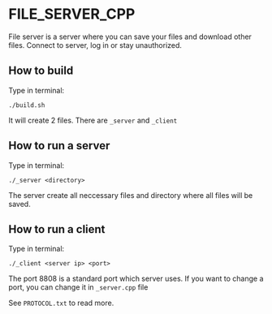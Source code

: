 # FILE_SERVER_CPP

File server is a server where you can save your files and download other files. Connect to server, log in or stay unauthorized.

## How to build

Type in terminal: 

```
./build.sh
```

It will create 2 files. There are `_server` and `_client`

## How to run a server

Type in terminal:

```
./_server <directory>
```

The server create all neccessary files and directory where all files will be saved.

## How to run a client

Type in terminal:

```
./_client <server ip> <port>
```

The port 8808 is a standard port which server uses. If you want to change a port, you can change it in `_server.cpp` file

See `PROTOCOL.txt` to read more.
